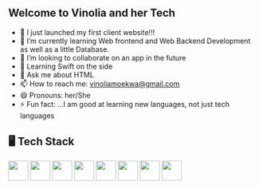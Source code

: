 ## Welcome to Vinolia and her Tech

- 🔭 I just launched my first client website!!!
- 🌱 I’m currently learning Web frontend and Web Backend Development as well as a little Database.
- 👯 I’m looking to collaborate on an app in the future
- 🤔 Learning Swift on the side 
- 💬 Ask me about HTML
- 📫 How to reach me: vinoliamoekwa@gmail.com
- 😄 Pronouns: her/She 
- ⚡ Fun fact: ...I am good at learning new languages, not just tech languages 

## 🖥️ Tech Stack

<p>
  <img src="https://cdn.jsdelivr.net/gh/devicons/devicon/icons/python/python-original.svg" width="40" height="40"/>
  <img src="https://cdn.jsdelivr.net/gh/devicons/devicon/icons/csharp/csharp-original.svg" width="40" height="40"/>
  <img src="https://cdn.jsdelivr.net/gh/devicons/devicon/icons/nodejs/nodejs-original.svg" width="40" height="40"/>
  <img src="https://cdn.jsdelivr.net/gh/devicons/devicon/icons/javascript/javascript-original.svg" width="40" height="40"/>
  <img src="https://cdn.jsdelivr.net/gh/devicons/devicon/icons/html5/html5-original.svg" width="40" height="40"/>
  <img src="https://cdn.jsdelivr.net/gh/devicons/devicon/icons/css3/css3-original.svg" width="40" height="40"/>
  <img src="https://cdn.jsdelivr.net/gh/devicons/devicon/icons/mysql/mysql-original.svg" width="40" height="40"/>
  <img src="https://cdn.jsdelivr.net/gh/devicons/devicon/icons/mongodb/mongodb-original.svg" width="40" height="40"/>
</p>
